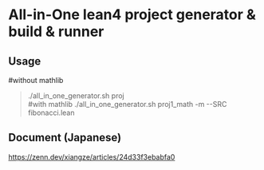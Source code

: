 # All-in-One lean4 project generator & build & runner

## Usage
#without mathlib
> ./all_in_one_generator.sh proj  
#with mathlib
> ./all_in_one_generator.sh proj1_math -m  --SRC fibonacci.lean 

## Document (Japanese)
https://zenn.dev/xiangze/articles/24d33f3ebabfa0


